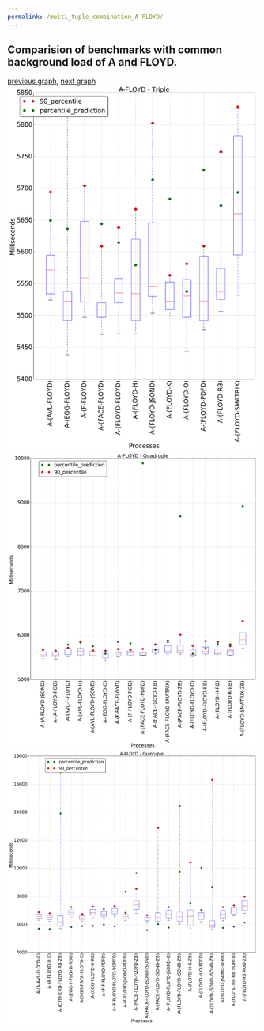 ```yaml
---
permalink: /multi_tuple_combination_A-FLOYD/
---
```



## Comparision of benchmarks with common background load of A and FLOYD.

[previous graph](../multi_tuple_combination_A-FACE/), [next graph](../multi_tuple_combination_A-F/)
![graph figure](./images/triple/A/A-FLOYD_box.png)![graph figure](./images/quadruple/A/A-FLOYD_box.png)![graph figure](./images/quintuple/A/A-FLOYD_box.png)